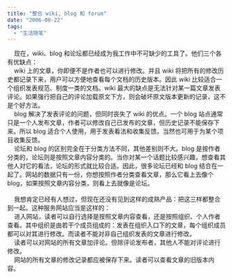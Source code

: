 ```yaml
---
title: "整合 wiki, blog 和 forum"
date: "2006-08-22"
tags: 
  - "生活随笔"
---
```


    现在，wiki、blog 和论坛都已经成为我工作中不可缺少的工具了。他们三个各有优缺点：  
    wiki 上的文章，你即便不是作者也可以进行修改。并且 wiki 将把所有的修改历史都记录下来，用户可以方便地查看每个文档的历史版本。因此 wiki 比较适合一个组织发表规范、制度一类的文档。wiki 最大的缺点是无法针对某一篇文章发表评论。如果强行把自己的评论加载原文下方，则会破坏原文版本更新的记录，这不是个好方法。  
    blog 解决了发表评论的问题，但同时丧失了 wiki 的优点。一个 blog 站点通常只是一个人发布文章，作者可以修改自己已发布的文章，但历史记录不能保存下来。所以 blog 适合个人使用，用于发表看法和收集反馈。当然也可用于为某个项目收集反馈。  
    论坛和 blog 的区别完全在于分类方法不同，其他差别则不大。blog 是按作者分类的，论坛则是按照文章内容分类的。当你对某一个话题比较感兴趣，想查看其他人对它的看法，论坛的形式就比较合适。因此，很多论坛已经和 blog 结合在一起了。网站的数据只有一份，你想按照作者分类查看文章，那么它看上去像个 blog，如果按照文章内容分类，则看上去就像是论坛。  
   
    我想肯定已经有人想过，但现在还没有见到这样的成熟产品：把这三样都整合到一起。这种服务网站应当是这样的：  
    进入网站，读者可以自行选择是按照文章内容查看，还是按照组织、个人作者查看。其中组织是由若干个成员组成的：发表在组织入口下的文章，每个组织成员都可以对其进行修改。而读者不能对非自己组织发表的文章进行修改。  
    读者可以对网站的所有文章加评论。但除评论发布者，其他人不能对评论进行修改。  
    网站的所有文章的修改记录都应被保存下来。读者可以查看文章的旧版本内容。  

  
